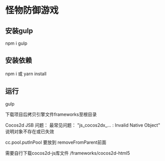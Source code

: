# 怪物防御游戏

## 安装gulp
npm i gulp

## 安装依赖
npm i
或
yarn install

## 运行
gulp

下载项目后拷贝引擎文件frameworks至根目录

Cocos2d JSB 问题：
最常见问题： "js_cocos2dx_... : Invalid Native Object"
说明对象不存在或已失效

cc.pool.putInPool 要放到 removeFromParent前面

需要自行下载cocos2d-js库文件 /frameworks/cocos2d-html5
